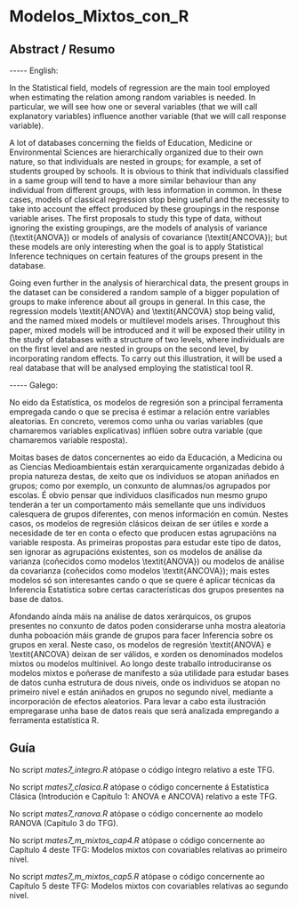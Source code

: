 # Modelos_Mixtos_con_R
## Abstract / Resumo
----- English:

  In the Statistical field, models of regression are the main tool employed when estimating the relation among random variables is needed. In particular, we will see how one or several variables (that we will call explanatory variables) influence another variable (that we will call response variable).
	
A lot of databases concerning the fields of Education, Medicine or Environmental Sciences are hierarchically organized due to their own nature, so that individuals are nested in groups; for example, a set of students grouped by schools. It is obvious to think that individuals classified in a same group will tend to have a more similar behaviour than any individual from different groups, with less information in common. In these cases, models of classical regression stop being useful and the necessity to take into account the effect produced by these groupings in the response variable arises. The first proposals to study this type of data, without ignoring the existing groupings, are the models of analysis of variance (\textit{ANOVA}) or models of analysis of covariance (\textit{ANCOVA}); but these models are only interesting when the goal is to apply Statistical Inference techniques on certain features of the groups present in the database. 
	
Going even further in the analysis of hierarchical data, the present groups in the dataset can be considered a random sample of a bigger population of groups to make inference about all groups in general. In this case, the regression models \textit{ANOVA} and \textit{ANCOVA} stop being valid, and the named mixed models or multilevel models arises. Throughout this paper, mixed models will be introduced and it will be exposed their utility in the study of databases with a structure of two levels, where individuals are on the first level and are nested in groups on the second level, by incorporating random effects. To carry out this illustration, it will be used a real database that will be analysed employing the statistical tool R.

----- Galego:

No eido da Estatística, os modelos de regresión son a principal ferramenta empregada cando o que se precisa é estimar a relación entre variables aleatorias. En concreto, veremos como unha ou varias variables (que chamaremos variables explicativas) inflúen sobre outra variable (que chamaremos variable resposta).
	
Moitas bases de datos concernentes ao eido da Educación, a Medicina ou as Ciencias Medioambientais están xerarquicamente organizadas debido á propia natureza destas, de xeito que os individuos se atopan aniñados en grupos; como por exemplo, un conxunto de alumnas/os agrupados por escolas. É obvio pensar que individuos clasificados nun mesmo grupo tenderán a ter un comportamento máis semellante que uns individuos calesquera de grupos diferentes, con menos información en común. Nestes casos, os modelos de regresión clásicos deixan de ser útiles e xorde a necesidade de ter en conta o efecto que producen estas agrupacións na variable resposta. As primeiras propostas para estudar este tipo de datos, sen ignorar as agrupacións existentes, son os modelos de análise da varianza (coñecidos como modelos \textit{ANOVA}) ou modelos de análise da covarianza (coñecidos como modelos \textit{ANCOVA}); mais estes modelos só son interesantes cando o que se quere é aplicar técnicas da Inferencia Estatística sobre certas características dos grupos presentes na base de datos. 
	
Afondando aínda máis na análise de datos xerárquicos, os grupos presentes no conxunto de datos poden considerarse unha mostra aleatoria dunha poboación máis grande de grupos para facer Inferencia sobre os grupos en xeral. Neste caso, os modelos de regresión \textit{ANOVA} e \textit{ANCOVA} deixan de ser válidos, e xorden os denominados modelos mixtos ou modelos multinivel. Ao longo deste traballo introduciranse os modelos mixtos e poñerase de manifesto a súa utilidade para estudar bases de datos cunha estrutura de dous niveis, onde os individuos se atopan no primeiro nivel e están aniñados en grupos no segundo nivel, mediante a incorporación de efectos aleatorios. Para levar a cabo esta ilustración empregarase unha base de datos reais que será analizada empregando a ferramenta estatística R.

## Guía
No script *mates7_integro.R* atópase o código íntegro relativo a este TFG.

No script *mates7_clasica.R* atópase o código concernente á Estatística Clásica (Introdución e Capítulo 1: ANOVA e ANCOVA) relativo a este TFG.

No script *mates7_ranova.R* atópase o código concernente ao modelo RANOVA (Capítulo 3 do TFG).

No script *mates7_m_mixtos_cap4.R* atópase o código concernente ao Capítulo 4 deste TFG: Modelos mixtos con covariables relativas ao primeiro nivel.

No script *mates7_m_mixtos_cap5.R* atópase o código concernente ao Capítulo 5 deste TFG: Modelos mixtos con covariables relativas ao segundo nivel.
